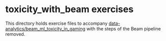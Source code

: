 # toxicity_with_beam exercises

This directory holds exercise files to accompany
[data-analytics/beam_ml_toxicity_in_gaming](..) with the steps of the
Beam pipeline removed.
